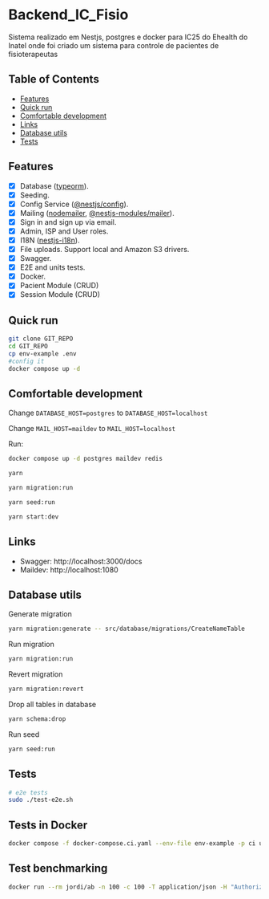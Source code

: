 # Backend_IC_Fisio

Sistema realizado em Nestjs, postgres e docker para IC25 do Ehealth do Inatel onde foi criado um sistema para controle de pacientes de fisioterapeutas

## Table of Contents

- [Features](#features)
- [Quick run](#quick-run)
- [Comfortable development](#comfortable-development)
- [Links](#links)
- [Database utils](#database-utils)
- [Tests](#tests)

## Features

- [x] Database ([typeorm](https://www.npmjs.com/package/typeorm)).
- [x] Seeding.
- [x] Config Service ([@nestjs/config](https://www.npmjs.com/package/@nestjs/config)).
- [x] Mailing ([nodemailer](https://www.npmjs.com/package/nodemailer), [@nestjs-modules/mailer](https://www.npmjs.com/package/@nestjs-modules/mailer)).
- [x] Sign in and sign up via email.
- [x] Admin, ISP and User roles.
- [x] I18N ([nestjs-i18n](https://www.npmjs.com/package/nestjs-i18n)).
- [x] File uploads. Support local and Amazon S3 drivers.
- [x] Swagger.
- [x] E2E and units tests.
- [x] Docker.
- [x] Pacient Module (CRUD)
- [x] Session Module (CRUD)

## Quick run

```bash
git clone GIT_REPO
cd GIT_REPO
cp env-example .env
#config it
docker compose up -d
```

## Comfortable development

Change `DATABASE_HOST=postgres` to `DATABASE_HOST=localhost`

Change `MAIL_HOST=maildev` to `MAIL_HOST=localhost`

Run:

```bash
docker compose up -d postgres maildev redis
```

```bash
yarn

yarn migration:run

yarn seed:run

yarn start:dev
```

## Links

- Swagger: http://localhost:3000/docs
- Maildev: http://localhost:1080

## Database utils

Generate migration

```bash
yarn migration:generate -- src/database/migrations/CreateNameTable
```

Run migration

```bash
yarn migration:run
```

Revert migration

```bash
yarn migration:revert
```

Drop all tables in database

```bash
yarn schema:drop
```

Run seed

```bash
yarn seed:run
```

## Tests

```bash
# e2e tests
sudo ./test-e2e.sh
```

## Tests in Docker

```bash
docker compose -f docker-compose.ci.yaml --env-file env-example -p ci up --build --exit-code-from api && docker compose -p ci rm -svf
```

## Test benchmarking

```bash
docker run --rm jordi/ab -n 100 -c 100 -T application/json -H "Authorization: Bearer USER_TOKEN" -v 2 http://<server_ip>:3000/api/v1/users
```
